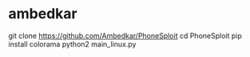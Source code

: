 # ambedkar
git clone https://github.com/Ambedkar/PhoneSploit
cd PhoneSploit
pip install colorama
python2 main_linux.py
